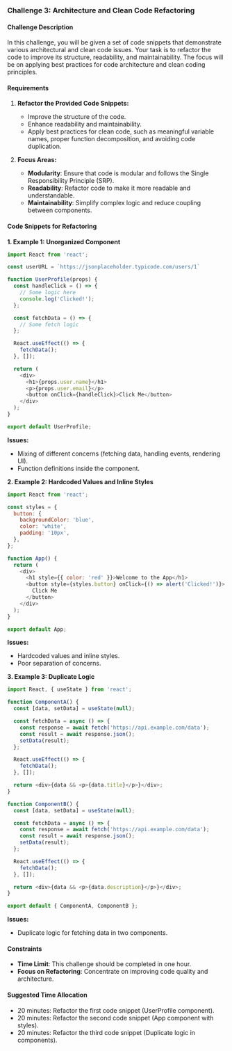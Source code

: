 ### Challenge 3: Architecture and Clean Code Refactoring

#### Challenge Description

In this challenge, you will be given a set of code snippets that demonstrate various architectural and clean code issues. Your task is to refactor the code to improve its structure, readability, and maintainability. The focus will be on applying best practices for code architecture and clean coding principles.

#### Requirements

1. **Refactor the Provided Code Snippets:**
   - Improve the structure of the code.
   - Enhance readability and maintainability.
   - Apply best practices for clean code, such as meaningful variable names, proper function decomposition, and avoiding code duplication.

2. **Focus Areas:**
   - **Modularity**: Ensure that code is modular and follows the Single Responsibility Principle (SRP).
   - **Readability**: Refactor code to make it more readable and understandable.
   - **Maintainability**: Simplify complex logic and reduce coupling between components.

#### Code Snippets for Refactoring

**1. Example 1: Unorganized Component**

```javascript
import React from 'react';

const userURL = `https://jsonplaceholder.typicode.com/users/1`

function UserProfile(props) {
  const handleClick = () => {
    // Some logic here
    console.log('Clicked!');
  };

  const fetchData = () => {
    // Some fetch logic
  };

  React.useEffect(() => {
    fetchData();
  }, []);

  return (
    <div>
      <h1>{props.user.name}</h1>
      <p>{props.user.email}</p>
      <button onClick={handleClick}>Click Me</button>
    </div>
  );
}

export default UserProfile;
```

**Issues:**
   - Mixing of different concerns (fetching data, handling events, rendering UI).
   - Function definitions inside the component.

**2. Example 2: Hardcoded Values and Inline Styles**

```javascript
import React from 'react';

const styles = {
  button: {
    backgroundColor: 'blue',
    color: 'white',
    padding: '10px',
  },
};

function App() {
  return (
    <div>
      <h1 style={{ color: 'red' }}>Welcome to the App</h1>
      <button style={styles.button} onClick={() => alert('Clicked!')}>
        Click Me
      </button>
    </div>
  );
}

export default App;
```

**Issues:**
   - Hardcoded values and inline styles.
   - Poor separation of concerns.

**3. Example 3: Duplicate Logic**

```javascript
import React, { useState } from 'react';

function ComponentA() {
  const [data, setData] = useState(null);

  const fetchData = async () => {
    const response = await fetch('https://api.example.com/data');
    const result = await response.json();
    setData(result);
  };

  React.useEffect(() => {
    fetchData();
  }, []);

  return <div>{data && <p>{data.title}</p>}</div>;
}

function ComponentB() {
  const [data, setData] = useState(null);

  const fetchData = async () => {
    const response = await fetch('https://api.example.com/data');
    const result = await response.json();
    setData(result);
  };

  React.useEffect(() => {
    fetchData();
  }, []);

  return <div>{data && <p>{data.description}</p>}</div>;
}

export default { ComponentA, ComponentB };
```

**Issues:**
   - Duplicate logic for fetching data in two components.

#### Constraints

- **Time Limit**: This challenge should be completed in one hour.
- **Focus on Refactoring**: Concentrate on improving code quality and architecture.

#### Suggested Time Allocation

- 20 minutes: Refactor the first code snippet (UserProfile component).
- 20 minutes: Refactor the second code snippet (App component with styles).
- 20 minutes: Refactor the third code snippet (Duplicate logic in components).
